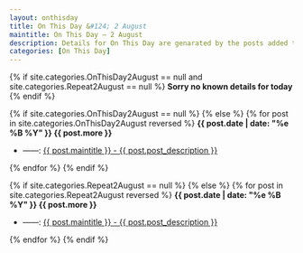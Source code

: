 ```yaml
---
layout: onthisday
title: On This Day &#124; 2 August
maintitle: On This Day — 2 August
description: Details for On This Day are genarated by the posts added to the website so the content is subject to changes/updates over time.
categories: [On This Day]
---
```


{% if site.categories.OnThisDay2August == null and site.categories.Repeat2August == null %}
<strong>Sorry no known details for today</strong>
{% endif %}

{% if site.categories.OnThisDay2August == null %}
{% else %}
{% for post in site.categories.OnThisDay2August reversed %}
<strong>{{ post.date | date: "%e %B %Y" }} {{ post.more }}</strong>
<ul>
<li> ——: <a href="{{ post.url }}">{{ post.maintitle }} - {{ post.post_description }}</a></li>
</ul>
{% endfor %}
{% endif %}

{% if site.categories.Repeat2August == null %}
{% else %}
{% for post in site.categories.Repeat2August reversed %}
<strong>{{ post.date | date: "%e %B %Y" }} {{ post.more }}</strong>
<ul>
<li> ——: <a href="{{ post.url }}">{{ post.maintitle }} - {{ post.post_description }}</a></li>
</ul>
{% endfor %}
{% endif %}
